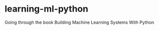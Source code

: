 learning-ml-python
==================

Going through the book Building Machine Learning Systems With Python
